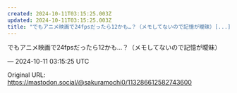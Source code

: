 ```yaml
---
created: 2024-10-11T03:15:25.003Z
updated: 2024-10-11T03:15:25.003Z
title: "でもアニメ映画で24fpsだったら12かも…？（メモしてないので記憶が曖昧）[...]"
---
```


<p>でもアニメ映画で24fpsだったら12かも…？（メモしてないので記憶が曖昧）</p>

&mdash; 2024-10-11 03:15:25 UTC

Original URL: https://mastodon.social/@sakuramochi0/113286612582743600
